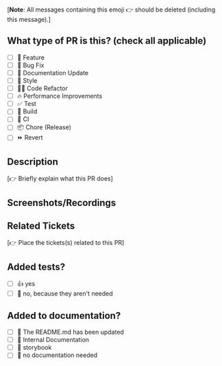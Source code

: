 <!--
This template is a modification of the https://github.com/a0m0rajab author's template repository. You can find the original template here https://github.com/open-sauced/.github/blob/main/.github/PULL_REQUEST_TEMPLATE.md
-->

[**Note**: All messages containing this emoji 👉 should be deleted (including this message).]

## What type of PR is this? (check all applicable)

- [ ] 🍕 Feature
- [ ] 🐛 Bug Fix
- [ ] 📝 Documentation Update
- [ ] 🎨 Style
- [ ] 🧑‍💻 Code Refactor
- [ ] 🔥 Performance Improvements
- [ ] ✅ Test
- [ ] 🤖 Build
- [ ] 🔁 CI
- [ ] 📦 Chore (Release)
- [ ] ⏩ Revert

## Description

[👉 Briefly explain what this PR does]

## Screenshots/Recordings

<!-- Visual changes require screenshots -->

## Related Tickets

[👉 Place the tickets(s) related to this PR]

## Added tests?

- [ ] 👍 yes
- [ ] 🙅 no, because they aren't needed

## Added to documentation?

- [ ] 📜 The README.md has been updated
- [ ] 📓 Internal Documentation
- [ ] 📕 storybook
- [ ] 🙅 no documentation needed
